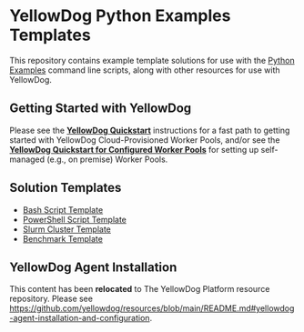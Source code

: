 # YellowDog Python Examples Templates

This repository contains example template solutions for use with the [Python Examples](https://github.com/yellowdog/python-examples) command line scripts, along with other resources for use with YellowDog.

## Getting Started with YellowDog

Please see the **[YellowDog Quickstart](quickstart.md)** instructions for a fast path to getting started with YellowDog Cloud-Provisioned Worker Pools, and/or see the **[YellowDog Quickstart for Configured Worker Pools](quickstart-configured.md)** for setting up self-managed (e.g., on premise) Worker Pools.

## Solution Templates

- [Bash Script Template](bash/README.md)
- [PowerShell Script Template](powershell/README.md)
- [Slurm Cluster Template](slurm-cluster/README.md)
- [Benchmark Template](benchmark/README.md)

## YellowDog Agent Installation

This content has been **relocated** to The YellowDog Platform resource repository. Please see https://github.com/yellowdog/resources/blob/main/README.md#yellowdog-agent-installation-and-configuration.